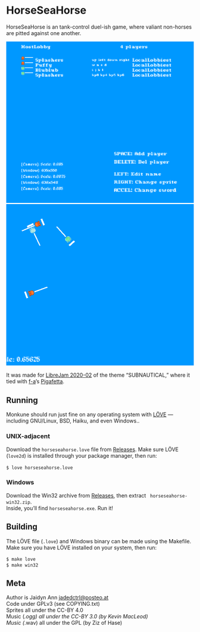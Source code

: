 # HorseSeaHorse
HorseSeaHorse is an tank-control duel-ish game, where valiant non-horses are
pitted against one another.

![Screenshot of the net-play game lobby.](art/screenshot-lobby.png)
![Screenshot of gameplay.](art/screenshot-gameplay.png)

It was made for [LibreJam 2020-02](https://bytecrab.org/librejam/202102.html) of
the theme “SUBNAUTICAL,” where it tied with [f-a](https://www.ariis.it/)’s
[Pigafetta](https://www.ariis.it/static/articles/game-misc/page.html).


## Running
Monkune should run just fine on any operating system with
[LÖVE](https://love2d.org) — including GNU/Linux, BSD, Haiku, and even Windows..

### UNIX-adjacent
Download the `horseseahorse.love` file from
[Releases](https://hak.xwx.moe/jadedctrl/HorseSeaHorse/releases/).
Make sure LÖVE (`love2d`) is installed through your package manager,
then run:

`$ love horseseahorse.love`

### Windows
Download the Win32 archive from [Releases](https://hak.xwx.moe/jadedctrl/HorseSeaHorse/releases/), then extract `
horseseahorse-win32.zip`.  
Inside, you’ll find `horseseahorse.exe`. Run it!


## Building
The LÖVE file (`.love`) and Windows binary can be made using the Makefile.  
Make sure you have LÖVE installed on your system, then run:

```
$ make love
$ make win32
```


## Meta
Author is Jaidyn Ann <jadedctrl@posteo.at>  
Code under GPLv3 (see COPYING.txt)  
Sprites all under the CC-BY 4.0  
Music (*.ogg) all under the CC-BY 3.0 (by Kevin MacLeod)  
Music (*.wav) all under the GPL (by Ziz of Hase)
